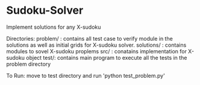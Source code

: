 # Sudoku-Solver

Implement solutions for any X-sudoku

Directories: 
    problem/ : contains all test case to verify module in the solutions as well as initial grids for X-sudoku solver.
    solutions/ : contains modules to sovel X-sudoku proplems
    src/ : conatains implementation for X-sudoku object
    test/: contains main program to execute all the tests in the problem directory

To Run:
    move to test directory and run 'python test_problem.py'

